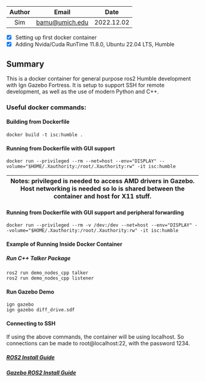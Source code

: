 | Author | Email | Date |
| :----: | :----: | :----: |
| Sim | bamu@umich.edu | 2022.12.02 |

- [X] Setting up first docker container
- [X] Adding Nvida/Cuda RunTime 11.8.0, Ubuntu 22.04 LTS, Humble

## Summary

This is a docker container for general purpose ros2 Humble development with Ign Gazebo Fortress.
It is setup to support SSH for remote development, as well as the use of modern Python and C++.   

### Useful docker commands:
#### Building from Dockerfile
	docker build -t isc:humble .
#### Running from Dockerfile with GUI support
	docker run --privileged --rm --net=host --env="DISPLAY" --volume="$HOME/.Xauthority:/root/.Xauthority:rw" -it isc:humble

| **Notes**: privileged is needed to access AMD drivers in Gazebo. Host networking is needed so lo is shared between the container and host for X11 stuff. | 
| :----: |

#### Running from Dockerfile with GUI support and peripheral forwarding
	docker run --privileged --rm -v /dev:/dev --net=host --env="DISPLAY" --volume="$HOME/.Xauthority:/root/.Xauthority:rw" -it isc:humble
#### Example of Running Inside Docker Container
##### Run C++ Talker Package
	ros2 run demo_nodes_cpp talker
	ros2 run demo_nodes_cpp listener
#### Run Gazebo Demo
	ign gazebo
	ign gazebo diff_drive.sdf
#### Connecting to SSH
If using the above commands, the container will be using localhost. So connections can be made to root@localhost:22, with the password 1234.

##### [ROS2 Install Guide](https://docs.ros.org/en/humble/Installation/Ubuntu-Development-Setup.html)

##### [Gazebo ROS2 Install Guide](https://gazebosim.org/docs)
